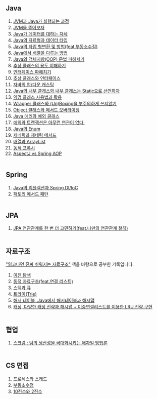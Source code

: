 ## Java
1. [JVM과 Java가 실행되는 과정](https://leejin-dev.notion.site/JVM-Java-1ca635979cdd80068f53e0da1c7b24db?pvs=4)
2. [JVM을 뜯어보자](https://leejin-dev.notion.site/JVM-1cf635979cdd80bebd34df3e3ee2b46b?pvs=4)
3. [Java가 데이터를 대하는 자세](https://leejin-dev.notion.site/Java-1cf635979cdd80959be2c5f96775ca1f?pvs=4)
4. [Java의 자료형과 데이터 타입](https://blog.naver.com/dkslaus_1015/223733116146)
5. [Java의 타입 형변환 및 방법(feat.부동소수점)](https://blog.naver.com/dkslaus_1015/223737296000)
6. [Java에서 배열을 다루는 방법](https://blog.naver.com/dkslaus_1015/223755837675)
7. [Java의 객체지향(OOP) 문법 파헤치기](https://leejin-dev.notion.site/Java-1cf635979cdd8008b0f5fa7669d1d112?pvs=4)
8. [추상 클래스의 용도 이해하기](https://leejin-dev.notion.site/Abstract-1d0635979cdd80e4a435db40c3f98cc8?pvs=4)
9. [인터페이스 파헤치기](https://leejin-dev.notion.site/1d2635979cdd8058866ac762a1222cd9?pvs=4)
10. [추상 클래스와 인터페이스](https://leejin-dev.notion.site/1d3635979cdd80d9b352c78bc0cf8aa4?pvs=4)
11. [자바의 업/다운 캐스팅](https://leejin-dev.notion.site/Java-1dc635979cdd802b9f61d06faf48e784?pvs=4)
12. [Java의 내부 클래스와 내부 클래스는 Static으로 선언하자](https://leejin-dev.notion.site/static-1dc635979cdd8045a94dfa971bdb20d1?pvs=4)
13. [익명 클래스 사용법과 활용](https://leejin-dev.notion.site/1de635979cdd8061a7b8f7f97ce6cf50?pvs=4)
14. [Wrapper 클래스와 (Un)Boxing을 부주의하게 쓰지않기](https://leejin-dev.notion.site/Wrapper-Un-Boxing-1de635979cdd8030ac08c82422b16957?pvs=4)
15. [Object 클래스와 메서드 오버라이딩](https://leejin-dev.notion.site/Object-1e0635979cdd80559f26e64d363cf0f5?pvs=4)
16. [Java 에러와 예외 클래스](https://leejin-dev.notion.site/1e4635979cdd80cdbe03ef2bf2683bb6?pvs=4)
17. [예외와 트랜잭션은 아무런 연관이 없다.](https://leejin-dev.notion.site/1e5635979cdd8050a214db6918a9a178?pvs=4)
18. [Java의 Enum](https://leejin-dev.notion.site/Enum-1e7635979cdd8037a09efb1ac641888e?pvs=4)
20. [제네릭과 제네릭 메서드](https://leejin-dev.notion.site/1f1635979cdd80f38373e70a6c6a077a?pvs=4)
21. [배열과 ArrayList](https://leejin-dev.notion.site/20e635979cdd8023bd6ae74da42a7c1f?pvs=73)
22. [동적 프록시](https://sogogi-maratang.atlassian.net/wiki/external/NjNhNThkMTk3OWY1NDVhMmExMzgzZTE3ZTQ4NTE1NDE)
23. [AspectJ vs Spring AOP](https://sogogi-maratang.atlassian.net/wiki/external/MmQ2YmU5M2E3YjAyNDhkMGJjYzliMjRmY2IzNGFiNTc)
<br></br>

## Spring
1. [Java의 리플렉션과 Spring DI/IoC](https://leejin-dev.notion.site/Java-Spring-DI-20f635979cdd806080aeea5ba1e319da?source=copy_link)
2. [팩토리 메서드 패턴](https://leejin-dev.notion.site/215635979cdd8043a806d57d653a96c0?source=copy_link)
<br></br>

## JPA
1. [JPA 연관관계를 한 번 더 고민하기(feat.나만의 연관관계 철칙)](https://leejin-dev.notion.site/JPA-Entity-1c9635979cdd80cf9958f1e8f8369c7c?pvs=4)
<br></br>

## 자료구조
["읽고나면 진짜 쉬워지는 자료구조"](https://product.kyobobook.co.kr/detail/S000212705529) 책을 바탕으로 공부한 기록입니다.
1. [이진 탐색](https://blog.naver.com/dkslaus_1015/223712542382)
2. [동적 자료구조(feat.연결 리스트)](https://blog.naver.com/dkslaus_1015/223732195606)
3. [스택과 큐](https://blog.naver.com/dkslaus_1015/223734345076)
4. [트라이(Trie)](https://blog.naver.com/dkslaus_1015/223726627487)
5. [해시 테이블, Java에서 해시테이블과 해시맵](https://leejin-dev.notion.site/Java-1f4635979cdd80ce852fe40ec8e8a52a?pvs=4)
6. [캐싱, 다양한 캐싱 전략과 해시맵 + 이중연결리스트를 이용한 LRU 전략 구현](https://leejin-dev.notion.site/LRU-1fb635979cdd80b0a5b0e59a60efe9f6?pvs=4)
<br></br>

## 협업
1. [스크럼 : 팀의 생산성을 극대화시키는 애자일 방법론](https://leejin-dev.notion.site/1eb635979cdd80c19b82e1eab3bf1449?pvs=4)
<br></br>

## CS 면접
1. [프로세스와 스레드](https://leejin-dev.notion.site/203635979cdd80d8a173c8aafbb454b8?source=copy_link)
2. [부동소수점](https://leejin-dev.notion.site/201635979cdd80558014d15a680b3cc2?source=copy_link)
3. [10진수와 2진수](https://leejin-dev.notion.site/10-2-2-1ff635979cdd80cea10bd9ed311c8b72?source=copy_link)
<br></br>
